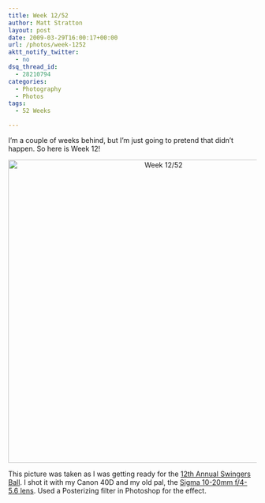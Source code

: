 ```yaml
---
title: Week 12/52
author: Matt Stratton
layout: post
date: 2009-03-29T16:00:17+00:00
url: /photos/week-1252
aktt_notify_twitter:
  - no
dsq_thread_id:
  - 28210794
categories:
  - Photography
  - Photos
tags:
  - 52 Weeks

---
```

I&#8217;m a couple of weeks behind, but I&#8217;m just going to pretend that didn&#8217;t happen. So here is Week 12!

<p style="text-align: center; ">
  <a class="tt-flickr tt-flickr-Large" title="Week 12/52" href="http://www.flickr.com/photos/mugsy/3394462133/"><img class="aligncenter" src="http://farm4.static.flickr.com/3420/3394462133_3c0556c431_b.jpg" alt="Week 12/52" width="614" height="614" /></a>
</p>

This picture was taken as I was getting ready for the <a href="http://www.sb12.net/" target="_blank">12th Annual Swingers Ball</a>. I shot it with my Canon 40D and my old pal, the <a href="http://www.amazon.com/gp/product/B0007U00X0?ie=UTF8&tag=straigeyefort-20&linkCode=as2&camp=1789&creative=390957&creativeASIN=B0007U00X0" target="_blank">Sigma 10-20mm f/4-5.6 lens</a>. Used a Posterizing filter in Photoshop for the effect.